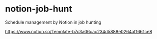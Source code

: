 # notion-job-hunt
Schedule management by Notion in job hunting

https://www.notion.so/Template-b7c3a06cac234d5888e0264af1661ce8

